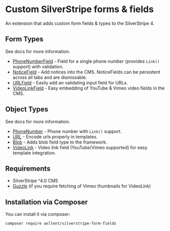 # Custom SilverStripe forms & fields

An extension that adds custom form fields & types to the SilverStripe 4.


## Form Types

See docs for more information.

- [PhoneNumberField](docs/en/PhoneNumberField.md) - Field for a single phone number (provides `Link()` support) with validation.
- [NoticeField](docs/en/NoticeField.md) - Add notices into the CMS. NoticeFields can be persistent across all tabs and are dismissable.
- [URLField](docs/en/URLField.md) - Easily add an validating input field for URLs.
- [VideoLinkField](docs/en/VideoLinkField.md) - Easy embedding of YouTube & Vimeo video fields in the CMS.


## Object Types

See docs for more information.

- [PhoneNumber](docs/en/PhoneNumber.md) - Phone number with `Link()` support.
- [URL](docs/en/URL.md) - Encode urls properly in templates.
- [Blob](docs/en/Blob.md) - Adds blob field type to the framework.
- [VideoLink](docs/en/VideoLink.md) - Video link field (YouTube/Vimeo supported) for easy template integration.


## Requirements

- SilverStripe ^4.0 CMS
- [Guzzle](https://github.com/guzzle/guzzle) (if you require fetching of Vimeo thumbnails for VideoLink)


## Installation via Composer

You can install it via composer:

```
composer require axllent/silverstripe-form-fields
```
